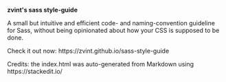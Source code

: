 **zvint's sass style-guide**

A small but intuitive and efficient code- and naming-convention guideline for Sass, without being opinionated about how your CSS is supposed to be done.
<p>Check it out now: https://zvint.github.io/sass-style-guide</p>

<p>Credits: the index.html was auto-generated from Markdown using https://stackedit.io/</p> 

